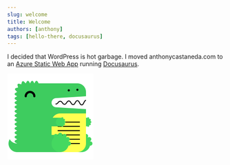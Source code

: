 ```yaml
---
slug: welcome
title: Welcome
authors: [anthony]
tags: [hello-there, docusaurus]
---
```


I decided that WordPress is hot garbage. I moved anthonycastaneda.com to an [Azure Static Web App](https://docs.microsoft.com/en-us/azure/static-web-apps/overview) running [Docusaurus](https://docusaurus.io).

![Docusaurus](docusaurus.png)
